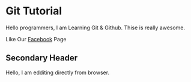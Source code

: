 # Git Tutorial

Hello programmers, I am Learning Git & Github. Thise is really awesome.

Like Our [Facebook](https://facebook.com/stacklearner) Page

## Secondary Header

Hello, I am edditing directly from browser.
